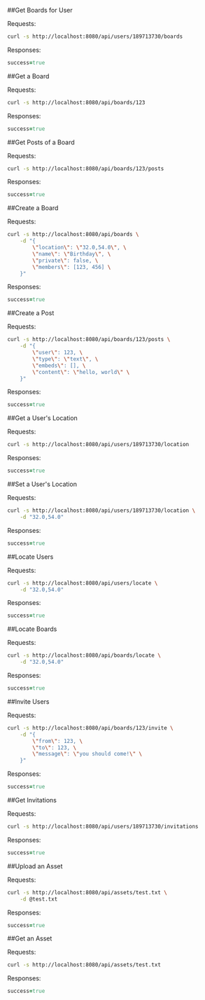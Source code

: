 ##Get Boards for User

Requests:

```sh
curl -s http://localhost:8080/api/users/189713730/boards
```

Responses:

```ruby
success=true
```

##Get a Board

Requests:

```sh
curl -s http://localhost:8080/api/boards/123
```

Responses:

```ruby
success=true
```

##Get Posts of a Board

Requests:

```sh
curl -s http://localhost:8080/api/boards/123/posts
```

Responses:

```ruby
success=true
```

##Create a Board

Requests:

```sh
curl -s http://localhost:8080/api/boards \
	-d "{
		\"location\": \"32.0,54.0\", \
		\"name\": \"Birthday\", \
		\"private\": false, \
		\"members\": [123, 456] \
	}"
```

Responses:

```ruby
success=true
```

##Create a Post

Requests:

```sh
curl -s http://localhost:8080/api/boards/123/posts \
	-d "{
		\"user\": 123, \
		\"type\": \"text\", \
		\"embeds\": [], \
		\"content\": \"hello, world\" \
	}"
```

Responses:

```ruby
success=true
```

##Get a User's Location

Requests:

```sh
curl -s http://localhost:8080/api/users/189713730/location
```

Responses:

```ruby
success=true
```

##Set a User's Location

Requests:

```sh
curl -s http://localhost:8080/api/users/189713730/location \
	-d "32.0,54.0"
```

Responses:

```ruby
success=true
```

##Locate Users

Requests:

```sh
curl -s http://localhost:8080/api/users/locate \
	-d "32.0,54.0"
```

Responses:

```ruby
success=true
```

##Locate Boards

Requests:

```sh
curl -s http://localhost:8080/api/boards/locate \
	-d "32.0,54.0"
```

Responses:

```ruby
success=true
```

##Invite Users

Requests:

```sh
curl -s http://localhost:8080/api/boards/123/invite \
	-d "{
		\"from\": 123, \
		\"to\": 123, \
		\"message\": \"you should come!\" \
	}"
```

Responses:

```ruby
success=true
```

##Get Invitations

Requests:

```sh
curl -s http://localhost:8080/api/users/189713730/invitations
```

Responses:

```ruby
success=true
```

##Upload an Asset

Requests:

```sh
curl -s http://localhost:8080/api/assets/test.txt \
	-d @test.txt
```

Responses:

```ruby
success=true
```

##Get an Asset

Requests:

```sh
curl -s http://localhost:8080/api/assets/test.txt
```

Responses:

```ruby
success=true
```

